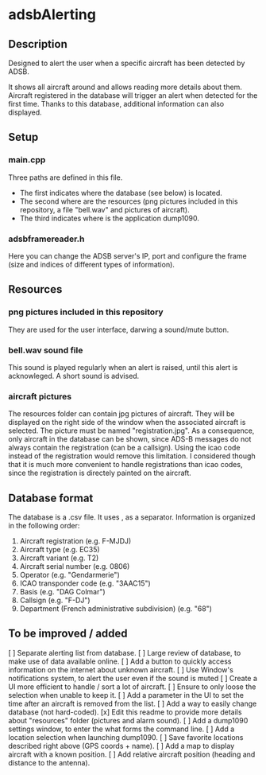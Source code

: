 # adsbAlerting

## Description
Designed to alert the user when a specific aircraft has been detected by ADSB.

It shows all aircraft around and allows reading more details about them.
Aircraft registered in the database will trigger an alert when detected for the first time.
Thanks to this database, additional information can also displayed.

## Setup
### main.cpp
Three paths are defined in this file.
- The first indicates where the database (see below) is located.
- The second where are the resources (png pictures included in this repository, a file "bell.wav" and pictures of aircraft).
- The third indicates where is the application dump1090.

### adsbframereader.h
Here you can change the ADSB server's IP, port and configure the frame (size and indices of different types of information).

## Resources
### png pictures included in this repository
They are used for the user interface, darwing a sound/mute button.

### bell.wav sound file
This sound is played regularly when an alert is raised, until this alert is acknowleged. A short sound is advised.

### aircraft pictures
The resources folder can contain jpg pictures of aircraft. They will be displayed on the right side of the window when the associated aircraft is selected. The picture must be named "registration.jpg". As a consequence, only aircraft in the database can be shown, since ADS-B messages do not always contain the registration (can be a callsign). Using the icao code instead of the registration would remove this limitation. I considered though that it is much more convenient to handle registrations than icao codes, since the registration is directely painted on the aircraft.

## Database format
The database is a .csv file. It uses , as a separator.
Information is organized in the following order:
1. Aircraft registration (e.g. F-MJDJ)
2. Aircraft type (e.g. EC35)
3. Aircraft variant (e.g. T2)
4. Aircraft serial number (e.g. 0806)
5. Operator (e.g. "Gendarmerie")
6. ICAO transponder code (e.g. "3AAC15")
7. Basis (e.g. "DAG Colmar")
8. Callsign (e.g. "F-DJ")
9. Department (French administrative subdivision) (e.g. "68")

## To be improved / added
[ ] Separate alerting list from database.
[ ] Large review of database, to make use of data available online.
[ ] Add a button to quickly access information on the internet about unknown aircraft.
[ ] Use Window's notifications system, to alert the user even if the sound is muted
[ ] Create a UI more efficient to handle / sort a lot of aircraft.
[ ] Ensure to only loose the selection when unable to keep it.
[ ] Add a parameter in the UI to set the time after an aircraft is removed from the list.
[ ] Add a way to easily change database (not hard-coded).
[x] Edit this readme to provide more details about "resources" folder (pictures and alarm sound).
[ ] Add a dump1090 settings window, to enter the what forms the command line.
[ ] Add a location selection when launching dump1090.
[ ] Save favorite locations described right above (GPS coords + name).
[ ] Add a map to display aircraft with a known position.
[ ] Add relative aircraft position (heading and distance to the antenna).

